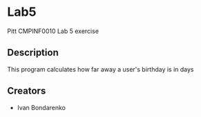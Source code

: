 # Lab5
Pitt CMPINF0010 Lab 5 exercise

## Description
This program calculates how far away a user's birthday is in days

## Creators
- Ivan Bondarenko
